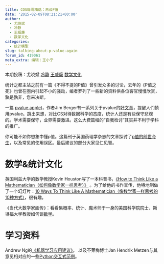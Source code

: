 ```yaml
---
title: COS每周精选：再谈P值
date: '2015-02-09T08:21:21+00:00'
author:
  - 尤晓斌
  - 冷静
  - 王威廉
  - 数学文化
categories:
  - 统计模型
slug: talking-about-p-value-again
forum_id: 419061
meta_extra: 编辑：王小宁
---
```


本期投稿：尤晓斌 [冷静](http://www.weibo.com/p/1005051756465937/home?from=page_100505&mod=TAB&noscale_head=1#_0) [王威廉](http://weibo.com/u/1657470871?from=feed&loc=avatar) [数学文化](http://weibo.com/mathematicalculture?from=feed&loc=nickname)

统计之都主站之前有一篇《不得不提的P值》曾引发众多的讨论，去年的《P值之死》也曾在圈内引起不小的骚动，编者罗列了一些新的资料供各位客官慢慢欣赏，孰是孰非，您来决断。

一篇 [pvalue applet](https://stat.duke.edu/~berger/applet2/pvalue.html)，作者Jim Berger有一系列关于pvalue的[好文章](https://stat.duke.edu/~berger/p-values.html)，提醒人们慎用pvalue。跳出来想，对比CS对待数据科学的态度，统计人还是有些保守悲观的。学术需要保守，业界需要激进。这么大费篇幅的“自我检讨”其实并不利于学科的推广。

你可能不如你想象中懂p值。这篇刊于英国药理学杂志的文章探讨了[p值的前世今生](http://pan.baidu.com/s/1c0jdF2o)，以及常见的使用误区。最后建议的部分大家见仁见智。

# 数学&统计文化

英国利兹大学的数学教授Kevin Houston写了一本科普书，[《How to Think Like a Mathematician（如何像数学家一样思考）》](http://www.kevinhouston.net/httlam.html) 。为了给他的书作宣传，他特地制做了一个幻灯片：[10 Ways To Think Like A Mathematician（像数学家一样思考的10种方式）](http://www.kevinhouston.net/pdf/10ways.pdf)，很有趣。

《当代大数学家画传》：看看集概率、统计、魔术师于一身的美国科学院院士、斯坦福大学教授如何谈[数学](http://www.mysanco.cn/wenda/index.php?class=discuss&action=question_item&questionid=6744)。

# 学习资料

Andrew Ng的[《机器学习应用建议》](http://see.stanford.edu/materials/aimlcs229/ML-advice.pdf)， 以及不莱梅博士Jan Hendrik Metzen与其意见相对应的一些[Python交互式范例](https://jmetzen.github.io/2015-01-29/ml_advice.html)。
